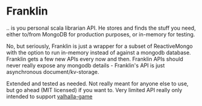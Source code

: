 # Franklin

.. is you personal scala librarian API. He stores and finds the stuff you need, either to/from MongoDB for production purposes, or in-memory for testing.

No, but seriously, Franklin is just a wrapper for a subset of ReactiveMongo with the option to run in-memory instead of against a mongodb database. Franklin gets a few new APIs every now and then. Franklin APIs should never really expose any mongodb details - Franklin's API is just asynchronous document/kv-storage.

Extended and tested as needed. Not really meant for anyone else to use, but go ahead (MIT licensed) if you want to.
Very limited API really only intended to support [valhalla-game](https://github.com/saiaku-gaming/valhalla-server)
